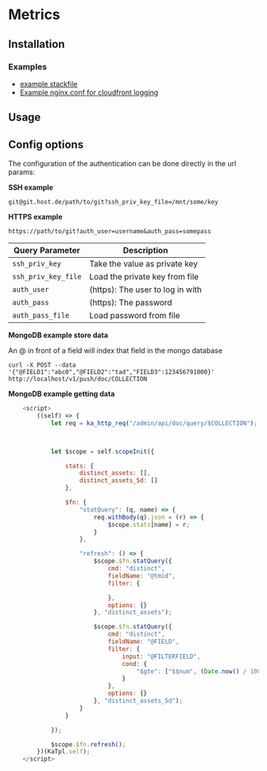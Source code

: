 # Metrics


## Installation

### Examples

- [example stackfile](doc/stackfile.yml)
- [Example nginx.conf for cloudfront logging](doc/nginx-logging.conf)


## Usage

## Config options

The configuration of the authentication can be done directly in the url params:

**SSH example**

```
git@git.host.de/path/to/git?ssh_priv_key_file=/mnt/some/key
```

**HTTPS example**

```
https://path/to/git?auth_user=username&auth_pass=somepass
```

| Query Parameter | Description |
|-----------------|-------------|
| `ssh_priv_key`        | Take the value as private key |
| `ssh_priv_key_file`   | Load the private key from file |
| `auth_user`           | (https): The user to log in with |
| `auth_pass`           | (https): The password |
| `auth_pass_file`      | Load password from file |

**MongoDB example store data**

An @ in front of a field will index that field in the mongo database 
```
curl -X POST --data '{"@FIELD1":"abc0","@FIELD2":"tad","FIELD3":123456791000}' http://localhost/v1/push/doc/COLLECTION
```


**MongoDB example getting data**
```javascript
    <script>
        ((self) => {
            let req = ka_http_req("/admin/api/doc/query/$COLLECTION");



            let $scope = self.scopeInit({

                stats: {
                    distinct_assets: [],
                    distinct_assets_5d: []
                },

                $fn: {
                    "statQuery": (q, name) => {
                        req.withBody(q).json = (r) => {
                            $scope.stats[name] = r;
                        }
                    },

                    "refresh": () => {
                        $scope.$fn.statQuery({
                            cmd: "distinct",
                            fieldName: "@tmid",
                            filter: {

                            },
                            options: {}
                        }, "distinct_assets");

                        $scope.$fn.statQuery({
                            cmd: "distinct",
                            fieldName: "@FIELD",
                            filter: {
                                input: "@FILTERFIELD",
                                cond: {
                                    "$gte": ["$$num", (Date.now() / 1000 - 86400 * 5)]
                                }
                            },
                            options: {}
                        }, "distinct_assets_5d");
                    }
                }

            });

            $scope.$fn.refresh();
        })(KaTpl.self);
    </script>
```
